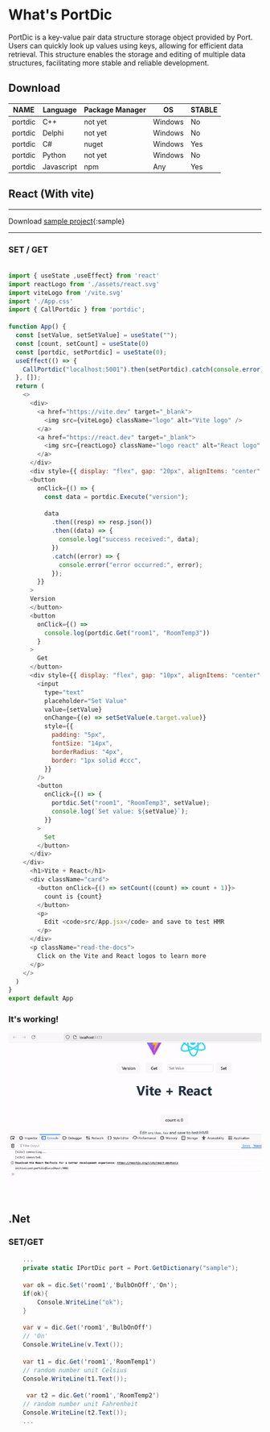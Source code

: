 # What's PortDic
PortDic is a key-value pair data structure storage object provided by Port. Users can quickly look up values using keys, allowing for efficient data retrieval. This structure enables the storage and editing of multiple data structures, facilitating more stable and reliable development.

## Download  
NAME | Language |Package Manager | OS | STABLE | 
------|--------|--------|--------|--------
portdic |  C++ | not yet |Windows| No | 
portdic |  Delphi | not yet |Windows| No |
portdic |  C# | nuget |Windows| Yes | 
portdic |  Python | not yet |Windows| No | 
portdic |  Javascript | npm |Any | Yes | 

## React (With vite)

___
Download [sample project](file/react_sample_source.zip){:sample} 
___

### SET / GET
```Javascript

import { useState ,useEffect} from 'react'
import reactLogo from './assets/react.svg'
import viteLogo from '/vite.svg'
import './App.css'
import { CallPortdic } from 'portdic';

function App() {
  const [setValue, setSetValue] = useState("");
  const [count, setCount] = useState(0) 
  const [portdic, setPortdic] = useState(0); 
  useEffect(() => {
    CallPortdic("localhost:5001").then(setPortdic).catch(console.error); 
  }, []); 
  return (
    <>
      <div>
        <a href="https://vite.dev" target="_blank">
          <img src={viteLogo} className="logo" alt="Vite logo" />
        </a>
        <a href="https://react.dev" target="_blank">
          <img src={reactLogo} className="logo react" alt="React logo" />
        </a>
      </div>
      <div style={{ display: "flex", gap: "20px", alignItems: "center" }}> 
      <button
        onClick={() => {
          const data = portdic.Execute("version");

          data
            .then((resp) => resp.json())
            .then((data) => {
              console.log("success received:", data);
            })
            .catch((error) => {
              console.error("error occurred:", error);
            });
        }}
      >
      Version
      </button> 
      <button
        onClick={() =>
          console.log(portdic.Get("room1", "RoomTemp3"))
        }
      >
        Get
      </button> 
      <div style={{ display: "flex", gap: "10px", alignItems: "center" }}>
        <input
          type="text"
          placeholder="Set Value"
          value={setValue}
          onChange={(e) => setSetValue(e.target.value)}
          style={{
            padding: "5px",
            fontSize: "14px",
            borderRadius: "4px",
            border: "1px solid #ccc",
          }}
        />
        <button
          onClick={() => {
            portdic.Set("room1", "RoomTemp3", setValue);
            console.log(`Set value: ${setValue}`);
          }}
        >
          Set
        </button>
      </div>
    </div>
      <h1>Vite + React</h1>
      <div className="card">
        <button onClick={() => setCount((count) => count + 1)}>
          count is {count}
        </button>
        <p>
          Edit <code>src/App.jsx</code> and save to test HMR
        </p>
      </div>
      <p className="read-the-docs">
        Click on the Vite and React logos to learn more
      </p>
    </>
  )
}
export default App 
```  

### It's working!

![poster](img/react_set_get.gif)

## .Net 

### SET/GET

```C#
    ...
    private static IPortDic port = Port.GetDictionary("sample");

    var ok = dic.Set('room1','BulbOnOff','On');
    if(ok){
        Console.WriteLine("ok");
    }

    var v = dic.Get('room1','BulbOnOff')
    // 'On'
    Console.WriteLine(v.Text()); 

    var t1 = dic.Get('room1','RoomTemp1')
    // random number unit Celsius
    Console.WriteLine(t1.Text()); 

     var t2 = dic.Get('room1','RoomTemp2')
    // random number unit Fahrenheit
    Console.WriteLine(t2.Text()); 
    ...
``` 
<!-- ### QUEUE


```C#

    //class1.cs
     private static IPortDic port = Port.GetDictionary("sample");

    dic.Create(PortDic.Structure.Queue,'TEST')

    var q1 = dic.Queque('TEST') 
    
    q1.Enqueue(Encoding.UTF8.GetBytes('First Value'));

    ...


    //class2.cs
     private static IPortDic port = Port.GetDictionary("sample");

    var q1 = dic.Queue('TEST')

    var v = q1.Dequeue();

    //Show "First Value" from class1.cs 
    Console.WriteLine(Encoding.UTF8.GetString(v));

    v = q1.Dequeue();
    //Show ""
    Console.WriteLine(Encoding.UTF8.GetString(v));
    
    ...
    
```
### STACK

```C#

    //class1.cs
     private static IPortDic port = Port.GetDictionary("sample");

    dic.Create(PortDic.Structure.Stack,'TEST')

    q1.Push(Encoding.UTF8.GetBytes('First Value'));

    ...


    //class2.cs
     private static IPortDic port = Port.GetDictionary("sample");

    var stack = Port.Stack('TEST')

    var v = stack.Pop();

    Console.WriteLine(Encoding.UTF8.GetString(v));
    
    ...
    
```
### LIST

```C#

    //class1.cs
    
     private static IPortDic port = Port.GetDictionary("sample");
    
    dic.Create(PortDic.Structure.List,'TEST')
    
    var list = Port.List('TEST')

    list.Add(Encoding.UTF8.GetBytes('First Value'));

    ...


    //class2.cs
     private static IPortDic port = Port.GetDictionary("sample");

   var list = Port.List('TEST')

    var v = list.Get(0);

    //Show "First Value" from class1.cs 
    Console.WriteLine(Encoding.UTF8.GetString(v));
    //Remove index 0
    q1.Remove(0);
    
    ...
    
```
### STORAGE

```C#

    //class1.cs
     private static IPortDic port = Port.GetDictionary("sample");

    dic.Create(PortDic.Structure.Storage,'TEST')
    
    var s = Port.Storage('TEST')

    if (s.Set('A',Encoding.UTF8.GetBytes('First Value'))){
        Console.WriteLine('Updated value')
    }

    ...


    //class2.cs
     private static IPortDic port = Port.GetDictionary("sample");

    var s = Port.Storage('TEST')

    var v = s.Get('A');

    //Show "First Value" from class1.cs 
    Console.WriteLine(Encoding.UTF8.GetString(v));
 
    ...
    
```
 -->
